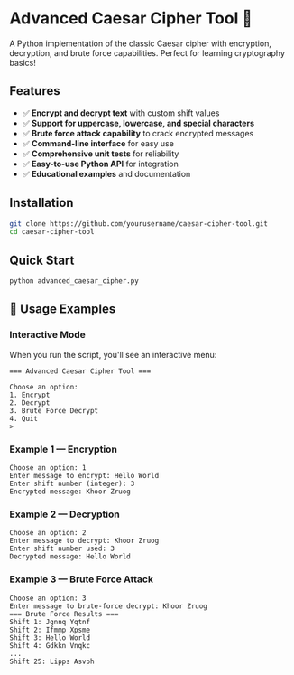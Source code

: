 # Advanced Caesar Cipher Tool 🔐

A Python implementation of the classic Caesar cipher with encryption, decryption, and brute force capabilities. Perfect for learning cryptography basics!

## Features

- ✅ **Encrypt and decrypt text** with custom shift values
- ✅ **Support for uppercase, lowercase, and special characters**
- ✅ **Brute force attack capability** to crack encrypted messages
- ✅ **Command-line interface** for easy use
- ✅ **Comprehensive unit tests** for reliability
- ✅ **Easy-to-use Python API** for integration
- ✅ **Educational examples** and documentation

## Installation

```bash
git clone https://github.com/yourusername/caesar-cipher-tool.git
cd caesar-cipher-tool
```
## Quick Start

```bash
python advanced_caesar_cipher.py
```
## 📘 Usage Examples

### Interactive Mode
When you run the script, you'll see an interactive menu:

```text
=== Advanced Caesar Cipher Tool ===

Choose an option:
1. Encrypt
2. Decrypt
3. Brute Force Decrypt
4. Quit
>
```

### Example 1 — Encryption
```text
Choose an option: 1
Enter message to encrypt: Hello World
Enter shift number (integer): 3
Encrypted message: Khoor Zruog
```

### Example 2 — Decryption
```
Choose an option: 2
Enter message to decrypt: Khoor Zruog
Enter shift number used: 3
Decrypted message: Hello World
```

### Example 3 — Brute Force Attack
```
Choose an option: 3
Enter message to brute-force decrypt: Khoor Zruog
=== Brute Force Results ===
Shift 1: Jgnnq Yqtnf
Shift 2: Ifmmp Xpsme
Shift 3: Hello World
Shift 4: Gdkkn Vnqkc
...
Shift 25: Lipps Asvph
```